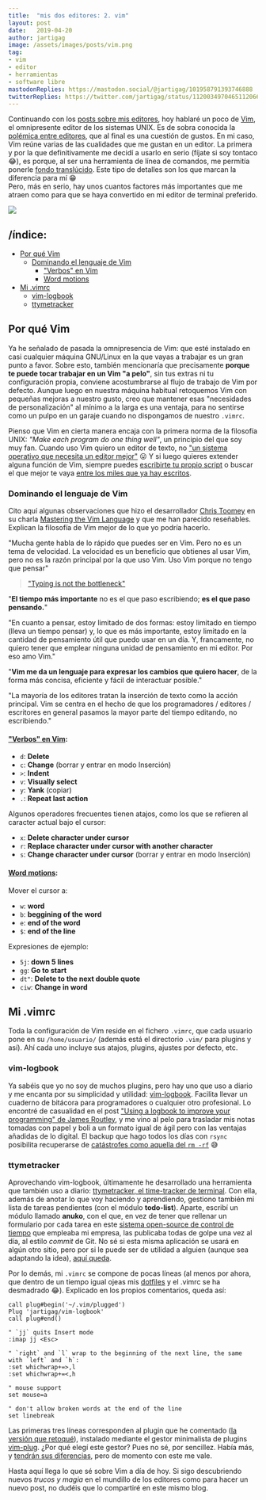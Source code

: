 ```yaml
---
title:  "mis dos editores: 2. vim"
layout: post
date:   2019-04-20
author: jartigag
image: /assets/images/posts/vim.png
tag:
- vim
- editor
- herramientas
- software libre
mastodonReplies: https://mastodon.social/@jartigag/101958791393746888
twitterReplies: https://twitter.com/jartigag/status/1120034970465112066
---
```


Continuando con los [posts sobre mis editores](https://jartigag.xyz/sublime), hoy hablaré un poco de [Vim](https://www.vim.org), el omnipresente
editor de los sistemas UNIX. Es de sobra conocida la [polémica entre editores](https://en.wikipedia.org/wiki/Editor_war), que al final es una
cuestión de gustos. En mi caso, Vim reúne varias de las cualidades que me gustan en un editor. La primera y por la que definitivamente me decidí a
usarlo en serio (fíjate si soy tontaco 😂), es porque, al ser una herramienta de línea de comandos, me permitía ponerle [fondo
translúcido](https://mastodon.social/@jartigag/101410841768233301). Este tipo de detalles son los que marcan la diferencia para mí 😁  
Pero, más en serio, hay unos cuantos factores más importantes que me atraen como para que se haya convertido en mi editor de terminal preferido.

![]({{site.baseurl}}/assets/images/posts/vim.png)

## /índice:

- [Por qué Vim](#por-qué-vim)
	- [Dominando el lenguaje de Vim](#dominando-el-lenguaje-de-vim)
		- ["Verbos" en Vim](#verbos-en-vim)
		- [Word motions](#word-motions)
- [Mi .vimrc](#mi-vimrc)
	- [vim-logbook](#vim-logbook)
	- [ttymetracker](#ttymetracker)

## Por qué Vim

Ya he señalado de pasada la omnipresencia de Vim: que esté instalado en casi cualquier máquina GNU/Linux en la que vayas a trabajar es un gran punto
a favor. Sobre esto, también mencionaría que precisamente **porque te puede tocar trabajar en un Vim "a pelo"**, sin tus extras ni tu configuración
propia, conviene acostumbrarse al flujo de trabajo de Vim por defecto. Aunque luego en nuestra máquina habitual retoquemos Vim con pequeñas mejoras a
nuestro gusto, creo que mantener esas "necesidades de personalización" al mínimo a la larga es una ventaja, para no sentirse como un pulpo en un
garaje cuando no dispongamos de nuestro `.vimrc`.

Pienso que Vim en cierta manera encaja con la primera norma de la filosofía UNIX: *"Make each program do one thing well"*, un principio del que soy
muy fan. Cuando uso Vim quiero un editor de texto, no ["un sistema operativo que necesita un editor
mejor"](http://wiki.c2.com/?EmacsAsOperatingSystem) 😛 Y si luego quieres extender alguna función de Vim, siempre puedes [escribirte tu propio
script](http://andrewscala.com/vimscript) o buscar el que mejor te vaya [entre los miles que ya hay escritos](https://www.vim.org/scripts).

### Dominando el lenguaje de Vim

Cito aquí algunas observaciones que hizo el desarrollador [Chris Toomey](https://ctoomey.com) en su charla [Mastering the Vim
Language](https://youtu.be/wlR5gYd6um0) y que me han parecido reseñables. Explican la filosofía de Vim mejor de lo que yo podría hacerlo.

"Mucha gente habla de lo rápido que puedes ser en Vim. Pero no es un tema de velocidad. La velocidad es un beneficio que obtienes al usar Vim, pero
no es la razón principal por la que uso Vim. Uso Vim porque no tengo que pensar"
> ["Typing is not the bottleneck"](http://anarchycreek.com/2009/05/26/how-tdd-and-pairing-increase-production)

"**El tiempo más importante** no es el que paso escribiendo; **es el que paso pensando.**"

"En cuanto a pensar, estoy limitado de dos formas: estoy limitado en tiempo (lleva un tiempo pensar) y, lo que es más importante, estoy limitado en
la cantidad de pensamiento útil que puedo usar en un día. Y, francamente, no quiero tener que emplear ninguna unidad de pensamiento en mi editor. Por
eso amo Vim."

"**Vim me da un lenguaje para expresar los cambios que quiero hacer**, de la forma más concisa, eficiente y fácil de interactuar posible."

"La mayoría de los editores tratan la inserción de texto como la acción principal. Vim se centra en el hecho de que los programadores / editores /
escritores en general pasamos la mayor parte del tiempo editando, no escribiendo."

#### ["Verbos" en Vim](http://vimdoc.sourceforge.net/htmldoc/motion.html#operator):
- `d`: **Delete**
- `c`: **Change** (borrar y entrar en modo Inserción)
- `>`: **Indent**
- `v`: **Visually select**
- `y`: **Yank** (copiar)
- `.`: **Repeat last action**

Algunos operadores frecuentes tienen atajos, como los que se refieren al caracter actual bajo el cursor:  
- `x`: **Delete character under cursor**
- `r`: **Replace character under cursor with another character**
- `s`: **Change character under cursor** (borrar y entrar en modo Inserción)

#### [Word motions](http://vimdoc.sourceforge.net/htmldoc/motion.html#word-motions):
Mover el cursor a:  
- `w`: **word**
- `b`: **beggining of the word**
- `e`: **end of the word**
- `$`: **end of the line**

Expresiones de ejemplo:  
- `5j`: **down 5 lines**
- `gg`: **Go to start**
- `dt"`: **Delete to the next double quote**
- `ciw`: **Change in word**

## Mi .vimrc

Toda la configuración de Vim reside en el fichero `.vimrc`, que cada usuario pone en su `/home/usuario/` (además está el directorio `.vim/` para
plugins y así). Ahí cada uno incluye sus atajos, plugins, ajustes por defecto, etc.


### vim-logbook

Ya sabéis que yo no soy de muchos plugins, pero hay uno que uso a diario y me encanta por su simplicidad y utilidad:
[vim-logbook](https://github.com/jamesroutley/vim-logbook). Facilita llevar un cuaderno de bitácora para programadores o cualquier otro profesional.
Lo encontré de casualidad en el post ["Using a logbook to improve your programming" de James Routley](https://routley.io/posts/logbook/), y me vino
al pelo para trasladar mis notas tomadas con papel y boli a un formato igual de ágil pero con las ventajas añadidas de lo digital. El backup que hago
todos los días con `rsync` posibilita recuperarse de [catástrofes como aquella del `rm -rf`](https://mastodon.social/@jartigag/101736679079543483) 😅

### ttymetracker

Aprovechando vim-logbook, últimamente he desarrollado una herramienta que también uso a diario: [ttymetracker, el time-tracker de
terminal](https://github.com/jartigag/ttymetracker). Con ella, además de anotar lo que voy haciendo y aprendiendo, gestiono también mi lista de
tareas pendientes (con el módulo **todo-list**). Aparte, escribí un módulo llamado **anuko**, con el que, en vez de tener que rellenar un formulario
por cada tarea en este [sistema open-source de control de tiempo](https://www.anuko.com/time_tracker/index.htm) que empleaba mi empresa, las
publicaba todas de golpe una vez al día, al estilo *commit* de Git. No sé si esta misma aplicación se usará en algún otro sitio, pero por si le puede
ser de utilidad a alguien (aunque sea adaptando la idea), [aquí queda](https://github.com/jartigag/ttymetracker).

Por lo demás, mi `.vimrc` se compone de pocas líneas (al menos por ahora, que dentro de un tiempo igual ojeas mis
[dotfiles](https://github.com/jartigag/dotfiles) y el .vimrc se ha desmadrado 😂). Explicado en los propios comentarios, queda así:

```
call plug#begin('~/.vim/plugged')
Plug 'jartigag/vim-logbook'
call plug#end()

" `jj` quits Insert mode
:imap jj <Esc>

" `right` and `l` wrap to the beginning of the next line, the same with `left` and `h`:
:set whichwrap+=>,l
:set whichwrap+=<,h

" mouse support
set mouse=a

" don't allow broken words at the end of the line
set linebreak
```

Las primeras tres líneas corresponden al plugin que he comentado ([la versión que retoqué](https://github.com/jartigag/vim-logbook)), instalado
mediante el gestor minimalista de plugins [vim-plug](https://github.com/junegunn/vim-plug). ¿Por qué elegí este gestor? Pues no sé, por sencillez.
Había más, y [tendrán sus diferencias](https://vi.stackexchange.com/questions/388/what-is-the-difference-between-the-vim-plugin-managers), pero de
momento con este me vale.

Hasta aquí llega lo que sé sobre Vim a día de hoy. Si sigo descubriendo nuevos *trucos y magia* en el mundillo de los editores como para hacer un
nuevo post, no dudéis que lo compartiré en este mismo blog.
